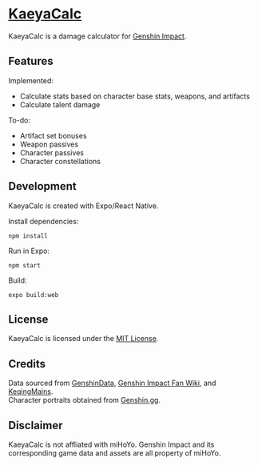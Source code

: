 # [KaeyaCalc](https://victinix888.github.io/kaeya-calc/)  

KaeyaCalc is a damage calculator for [Genshin Impact](https://genshin.mihoyo.com/).  

## Features  
Implemented:  
- Calculate stats based on character base stats, weapons, and artifacts  
- Calculate talent damage  

To-do:  
- Artifact set bonuses  
- Weapon passives  
- Character passives  
- Character constellations  

## Development  
KaeyaCalc is created with Expo/React Native.  

Install dependencies:  
```
npm install
```

Run in Expo:  
```
npm start
```

Build:  
```
expo build:web
```

## License  
KaeyaCalc is licensed under the [MIT License](https://github.com/VictiniX888/KaeyaCalc/LICENSE).  

## Credits  
Data sourced from [GenshinData](https://github.com/Dimbreath/GenshinData), [Genshin Impact Fan Wiki](https://genshin-impact.fandom.com/wiki/Genshin_Impact_Wiki), and [KeqingMains](https://keqingmains.com/).  
Character portraits obtained from [Genshin.gg](https://genshin.gg/).

## Disclaimer  
KaeyaCalc is not affliated with miHoYo. Genshin Impact and its corresponding game data and assets are all property of miHoYo.